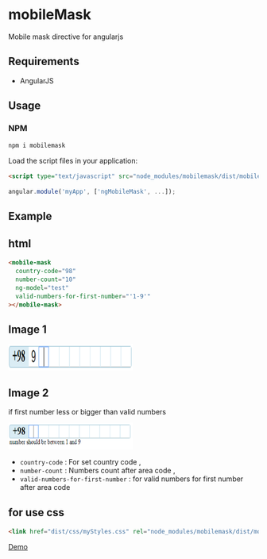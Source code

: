 # mobileMask

Mobile mask directive for angularjs

## Requirements

- AngularJS

## Usage

### NPM

```sh
npm i mobilemask
```

Load the script files in your application:

```html
<script type="text/javascript" src="node_modules/mobilemask/dist/mobileMask.js"></script>
```

```javascript
angular.module('myApp', ['ngMobileMask', ...]);
```

## Example

## html

```html
<mobile-mask
  country-code="98"
  number-count="10"
  ng-model="test"
  valid-numbers-for-first-number="'1-9'"
></mobile-mask>
```

## Image 1

<img alt="mask1" src="example/images/mask1.PNG" height="53" width="250" />

## Image 2

if first number less or bigger than valid numbers

<img alt="mask2" src="example/images/mask2.PNG" height="53" width="250" />

- `country-code` : For set country code ,
- `number-count` : Numbers count after area code ,
- `valid-numbers-for-first-number` : for valid numbers for first number after area code

## for use css

```html
<link href="dist/css/myStyles.css" rel="node_modules/mobilemask/dist/mobileMask.css"/>
```



<a href="http://mm.hadijahangiri.ir/" taget="_blank">Demo</a>
